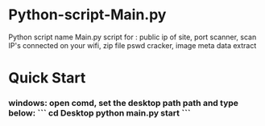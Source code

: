 # Python-script-Main.py
Python script name Main.py
script for : public ip of site,
             port scanner,
             scan IP's connected on your wifi,
             zip file pswd cracker,
             image meta data extract

<h1> Quick Start
  
  <h3>windows: 
  open comd, set the desktop path path and type below:
 ```
  cd Desktop
  python main.py start
```
